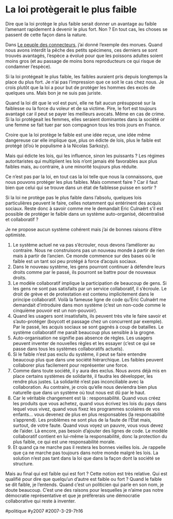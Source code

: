 # La loi protègerait le plus faible

Dire que la loi protège le plus faible serait donner un avantage au faible l’amenant rapidement à devenir le plus fort. Non ? En tout cas, les choses se passent de cette façon dans la nature.

Dans [Le peuple des connecteurs](../../page/le-peuple-des-connecteurs), j’ai donné l’exemple des morues. Quand nous avons interdit la pêche des petits spécimens, ces derniers se sont trouvés avantagés, l’espèce a évolué pour que les poissons adultes soient moins gros (et au passage de moins bons reproducteurs ce qui risque de condamner l’espèce).

Si la loi protégeait le plus faible, les faibles auraient pris depuis longtemps la place du plus fort. Je n’ai pas l’impression que ce soit le cas chez nous. Je crois plutôt que la loi a pour but de protéger les hommes des excès de quelques uns. Mais bon je ne suis pas juriste.

Quand la loi dit que le vol est puni, elle ne fait aucun présupposé sur la faiblesse ou la force du voleur et de sa victime. Pire, le fort est toujours avantagé car il peut se payer les meilleurs avocats. Même en cas de crime. Si la loi protégeait les femmes, elles seraient dominantes dans la société or une femme se fait tuer par son compagnon tous les trois jours en France.

Croire que la loi protège le faible est une idée reçue, une idée même dangereuse car elle implique que, plus on édicte de lois, plus le faible est protégé (d’où le populisme à la Nicolas Sarkozy).

Mais qui édicte les lois, qui les influence, sinon les puissants ? Les régimes autoritaristes qui multiplient les lois n’ont jamais été favorables aux plus faibles mais, au contraire, à une minorité toujours plus réduite.

Ce n’est pas par la loi, en tout cas la loi telle que nous la connaissons, que nous pouvons protéger les plus faibles. Mais comment faire ? Car il faut bien que celui qui se trouve dans un état de faiblesse puisse en sortir ?

Si la loi ne protège pas le plus faible dans l’absolu, quelques lois particulières peuvent le faire, celles notamment qui entérinent des acquis sociaux. Reste donc à savoir comme me le demandait Eric Culnaërt s’il est possible de protéger le faible dans un système auto-organisé, décentralisé et collaboratif ?

Je ne propose aucun système cohérent mais j’ai de bonnes raisons d’être optimiste.

1. Le système actuel ne va pas s’écrouler, nous devons l’améliorer au contraire. Nous ne construisons pas un nouveau monde à partir de rien mais à partir de l’ancien. Ce monde commence sur des bases où le faible est un tant soi peu protégé à force d’acquis sociaux.
2. Dans le nouveau système, les gens pourront continuer à défendre leurs droits comme par le passé, ils pourront se battre pour de nouveaux droits.
3. Le modèle collaboratif implique la participation de beaucoup de gens. Si les gens ne sont pas satisfaits par un service collaboratif, il s’écroule. Le droit de grève et de protestation est contenu implicitement dans le principe collaboratif. Voilà la fameuse ligne de code qu’Eric Culnaërt me demandait d’introduire dans mon système (c’est un non-code comme le cinquième pouvoir est un non-pouvoir).
4. Quand les usagers sont insatisfaits, ils peuvent très vite le faire savoir et s’auto-protéger (boycott et passage chez un concurrent par exemple). Par le passé, les acquis sociaux se sont gagnés à coup de batailles. Le système collaboratif me paraît beaucoup plus sensible à la grogne.
5. Auto-organisation ne signifie pas absence de règles. Les usagers peuvent inventer de nouvelles règles et les essayer (c’est ce qui se passe dans tous les systèmes collaboratifs actuels).
6. Si le faible n’est pas exclu du système, il peut se faire entendre beaucoup plus que dans une société hiérarchique. Les faibles peuvent collaborer plus facilement pour représenter une force.
7. Comme dans toute société, il y aura des exclus. Nous avons déjà mis en place certains systèmes de solidarité, il faudra les développer, les rendre plus justes. La solidarité n’est pas inconciliable avec la collaboration. Au contraire, je crois qu’elle nous deviendra bien plus naturelle que dans un système où tout nous est dû par le haut.
8. Car le véritable changement est là : responsabilité. Quand vous créez les produits que vous achetez, quand vous écrivez les lois du pays dans lequel vous vivez, quand vous fixez les programmes scolaires de vos enfants… vous devenez de plus en plus responsables (la responsabilité s’apprend). Les problèmes ne sont plus de la faute de l’État mais, surtout, de votre faute. Quand vous voyez un pauvre, vous vous devez de l’aider. Là encore, pas besoin d’ajouter des lignes de code. Le modèle collaboratif contient en lui-même la responsabilité, donc la protection du plus faible, ce qui est une responsabilité morale.
9. Et quand ça ne marche pas il restera les bonnes vieilles lois. Je rappelle que ça ne marche pas toujours dans notre monde malgré les lois. La solution n’est pas tant dans la loi que dans la façon dont la société se structure.

Mais au final qui est faible qui est fort ? Cette notion est très relative. Qui est qualifié pour dire que quelqu’un d’autre est faible ou fort ? Quand le faible se dit faible, je l’entends. Quand c’est un politicien qui parle en son nom, je doute beaucoup. C’est une des raisons pour lesquelles je n’aime pas notre démocratie représentative et que je préfèrerais une démocratie collaborative qui reste à inventer.

#politique #y2007 #2007-3-29-7h16

